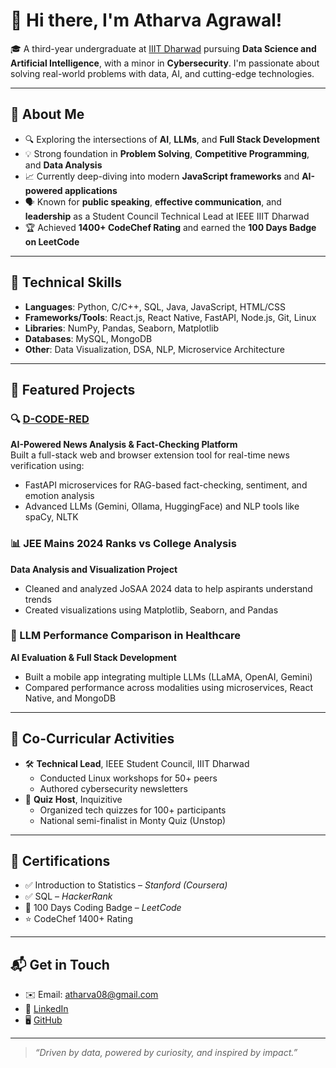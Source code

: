 # 👋 Hi there, I'm Atharva Agrawal!

🎓 A third-year undergraduate at [IIIT Dharwad](https://iiitdwd.ac.in/) pursuing **Data Science and Artificial Intelligence**, with a minor in **Cybersecurity**. I'm passionate about solving real-world problems with data, AI, and cutting-edge technologies.

---

## 🧠 About Me

- 🔍 Exploring the intersections of **AI**, **LLMs**, and **Full Stack Development**
- 💡 Strong foundation in **Problem Solving**, **Competitive Programming**, and **Data Analysis**
- 📈 Currently deep-diving into modern **JavaScript frameworks** and **AI-powered applications**
- 🗣️ Known for **public speaking**, **effective communication**, and **leadership** as a Student Council Technical Lead at IEEE IIIT Dharwad
- 🏆 Achieved **1400+ CodeChef Rating** and earned the **100 Days Badge on LeetCode**

---

## 🔧 Technical Skills

- **Languages**: Python, C/C++, SQL, Java, JavaScript, HTML/CSS  
- **Frameworks/Tools**: React.js, React Native, FastAPI, Node.js, Git, Linux  
- **Libraries**: NumPy, Pandas, Seaborn, Matplotlib  
- **Databases**: MySQL, MongoDB  
- **Other**: Data Visualization, DSA, NLP, Microservice Architecture

---

## 🚀 Featured Projects

### 🔍 [D-CODE-RED](https://github.com/suryarao551/D-CODE-RED)
**AI-Powered News Analysis & Fact-Checking Platform**  
Built a full-stack web and browser extension tool for real-time news verification using:
- FastAPI microservices for RAG-based fact-checking, sentiment, and emotion analysis
- Advanced LLMs (Gemini, Ollama, HuggingFace) and NLP tools like spaCy, NLTK

### 📊 JEE Mains 2024 Ranks vs College Analysis
**Data Analysis and Visualization Project**
- Cleaned and analyzed JoSAA 2024 data to help aspirants understand trends
- Created visualizations using Matplotlib, Seaborn, and Pandas

### 🏥 LLM Performance Comparison in Healthcare
**AI Evaluation & Full Stack Development**
- Built a mobile app integrating multiple LLMs (LLaMA, OpenAI, Gemini)
- Compared performance across modalities using microservices, React Native, and MongoDB

---

## 🎯 Co-Curricular Activities

- 🛠 **Technical Lead**, IEEE Student Council, IIIT Dharwad
  - Conducted Linux workshops for 50+ peers
  - Authored cybersecurity newsletters
- 🧠 **Quiz Host**, Inquizitive
  - Organized tech quizzes for 100+ participants
  - National semi-finalist in Monty Quiz (Unstop)

---

## 📜 Certifications

- ✅ Introduction to Statistics – *Stanford (Coursera)*
- ✅ SQL – *HackerRank*
- 🏅 100 Days Coding Badge – *LeetCode*
- ⭐ CodeChef 1400+ Rating

---

## 📬 Get in Touch

- ✉️ Email: [atharva08@gmail.com](mailto:atharva08@gmail.com)
- 🔗 [LinkedIn](https://www.linkedin.com/in/atharva-agrawal-172421330/)
- 🖥️ [GitHub](https://github.com/alpha08-prog)

---

> *“Driven by data, powered by curiosity, and inspired by impact.”*

